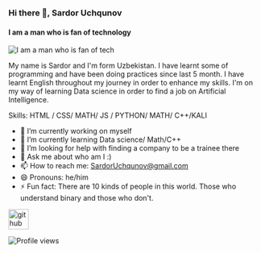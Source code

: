 ### Hi there 👋, Sardor Uchqunov
#### I am a man who is fan of **technology**
![I am a man who is fan of **tech**](https://as1.ftcdn.net/v2/jpg/03/04/68/52/1000_F_304685223_ttVGVAkC5JlfgEOTO8KYbN4tjnRqM715.jpg)

My name is Sardor and I'm form Uzbekistan. I have learnt some of programming and have been doing practices since last 5 month. I have  learnt English throughout my journey in order to enhance my skills. I'm on my way of learning Data science in order to find a job on Artificial Intelligence.

Skills: HTML / CSS/ MATH/ JS / PYTHON/ MATH/ C++/KALI

- 🔭 I’m currently working on myself 
- 🌱 I’m currently learning Data science/ Math/C++ 
- 🤔 I’m looking for help with finding a company to be a trainee there 
- 💬 Ask me about who am I :) 
- 📫 How to reach me: SardorUchqunov@gmail.com 
- 😄 Pronouns: he/him 
- ⚡ Fun fact: There are 10 kinds of people in this world. Those who understand binary and those who don't. 


[<img src='https://cdn.jsdelivr.net/npm/simple-icons@3.0.1/icons/github.svg' alt='github' height='40'>](https://github.com/UchqunovS)  

![Profile views](https://gpvc.arturio.dev/UchqunovS)  
